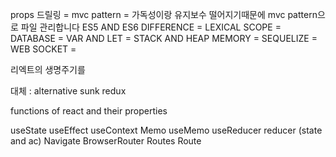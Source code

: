 

props 드릴링 = 
mvc pattern = 가독성이랑 유지보수 떨어지기때문에 mvc pattern으로 파일 관리합니다
ES5 AND ES6 DIFFERENCE = 
LEXICAL SCOPE =
DATABASE = 
VAR AND LET = 
STACK AND HEAP MEMORY = 
SEQUELIZE = 
WEB SOCKET = 

리엑트의 생명주기를




대체 : alternative
sunk redux


functions of react and their properties

useState
useEffect
useContext
Memo
useMemo
useReducer
reducer  (state and ac)
Navigate
BrowserRouter
Routes
Route